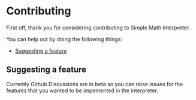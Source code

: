 # Contributing

First off, thank you for considering contributing to Simple Math Interpreter.

You can help out by doing the following things:

* [Suggesting a feature](#suggesting-a-feature)


## Suggesting a feature
[suggesting-a-feature]: #suggesting-a-feature

Currently Github Discussions are in beta so you can raise issues for the features that you wanted to be impemented in the interpreter.